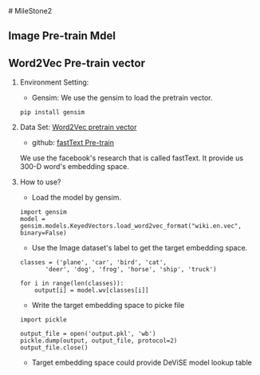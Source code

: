 <a name="MileStone2"/>
# MileStone2

## Image Pre-train Mdel

## Word2Vec Pre-train vector
1. Environment Setting:
    - Gensim: We use the gensim to load the pretrain vector.
    ```
    pip install gensim
    ```

2. Data Set: [Word2Vec pretrain vector]
    - github: [fastText Pre-train]

    We use the facebook's research that is called fastText.
    It provide us 300-D word's embedding space.

3. How to use?
    - Load the model by gensim.
    ```
    import gensim
    model = gensim.models.KeyedVectors.load_word2vec_format("wiki.en.vec", binary=False)
    ```
    - Use the Image dataset's label to get the target embedding space.
    ```
    classes = ('plane', 'car', 'bird', 'cat',
           'deer', 'dog', 'frog', 'horse', 'ship', 'truck')

    for i in range(len(classes)):
        output[i] = model.wv[classes[i]]
    ```
    - Write the target embedding space to picke file
     ```
    import pickle

    output_file = open('output.pkl', 'wb')
    pickle.dump(output, output_file, protocol=2)
    output_file.close()
    ```
    - Target embedding space could provide DeViSE model lookup table


[Word2Vec pretrain vector]: https://s3-us-west-1.amazonaws.com/fasttext-vectors/wiki.en.vec
[fastText Pre-train]: https://github.com/facebookresearch/fastText/blob/master/pretrained-vectors.md
